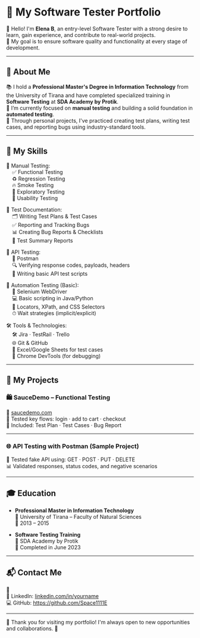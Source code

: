 # 🧪 My Software Tester Portfolio

👋 Hello! I'm **Elena B**, an entry-level Software Tester with a strong desire to learn, gain experience, and contribute to real-world projects.  
🎯 My goal is to ensure software quality and functionality at every stage of development.

---

## 🧠 About Me

📚 I hold a **Professional Master's Degree in Information Technology** from the University of Tirana and have completed specialized training in **Software Testing** at **SDA Academy by Protik**.  
🧰 I’m currently focused on **manual testing** and building a solid foundation in **automated testing**.  
💪 Through personal projects, I've practiced creating test plans, writing test cases, and reporting bugs using industry-standard tools.

---

## 💼 My Skills

📝 Manual Testing:  
&nbsp;&nbsp;&nbsp;&nbsp;✅ Functional Testing  
&nbsp;&nbsp;&nbsp;&nbsp;♻️ Regression Testing  
&nbsp;&nbsp;&nbsp;&nbsp;🔥 Smoke Testing  
&nbsp;&nbsp;&nbsp;&nbsp;🧪 Exploratory Testing  
&nbsp;&nbsp;&nbsp;&nbsp;🧼 Usability Testing  

📄 Test Documentation:  
&nbsp;&nbsp;&nbsp;&nbsp;🗂 Writing Test Plans & Test Cases  
&nbsp;&nbsp;&nbsp;&nbsp;✅ Reporting and Tracking Bugs  
&nbsp;&nbsp;&nbsp;&nbsp;📊 Creating Bug Reports & Checklists  
&nbsp;&nbsp;&nbsp;&nbsp;📎 Test Summary Reports  

🧪 API Testing:  
&nbsp;&nbsp;&nbsp;&nbsp;🧰 Postman  
&nbsp;&nbsp;&nbsp;&nbsp;🔍 Verifying response codes, payloads, headers  
&nbsp;&nbsp;&nbsp;&nbsp;📑 Writing basic API test scripts  

🤖 Automation Testing (Basic):  
&nbsp;&nbsp;&nbsp;&nbsp;🧱 Selenium WebDriver  
&nbsp;&nbsp;&nbsp;&nbsp;💻 Basic scripting in Java/Python  
&nbsp;&nbsp;&nbsp;&nbsp;📐 Locators, XPath, and CSS Selectors  
&nbsp;&nbsp;&nbsp;&nbsp;⏱ Wait strategies (implicit/explicit)  

🛠 Tools & Technologies:  
&nbsp;&nbsp;&nbsp;&nbsp;🛠 Jira · TestRail · Trello  
&nbsp;&nbsp;&nbsp;&nbsp;🌐 Git & GitHub  
&nbsp;&nbsp;&nbsp;&nbsp;📁 Excel/Google Sheets for test cases  
&nbsp;&nbsp;&nbsp;&nbsp;🧩 Chrome DevTools (for debugging)

---

## 📁 My Projects

### 🛍 SauceDemo – Functional Testing  
🔗 [saucedemo.com](https://www.saucedemo.com)  
🧪 Tested key flows: login · add to cart · checkout  
📄 Included: Test Plan · Test Cases · Bug Report

---

### 🌐 API Testing with Postman (Sample Project)  
🔧 Tested fake API using: GET · POST · PUT · DELETE  
📊 Validated responses, status codes, and negative scenarios

---

## 🎓 Education

- **Professional Master in Information Technology**  
  📍 University of Tirana – Faculty of Natural Sciences  
  📅 2013 – 2015

- **Software Testing Training**  
  📍 SDA Academy by Protik  
  📅 Completed in June 2023

---

## 📬 Contact Me

📧  
🔗 LinkedIn: [linkedin.com/in/yourname](https://linkedin.com/in/yourname)  
💻 GitHub: https://github.com/Space1111E

---

🧭 Thank you for visiting my portfolio! I'm always open to new opportunities and collaborations. 🚀

